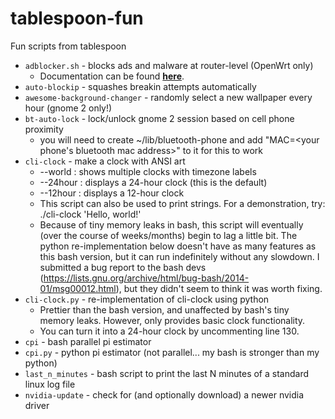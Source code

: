 tablespoon-fun
==============

Fun scripts from tablespoon

* `adblocker.sh` - blocks ads and malware at router-level (OpenWrt only)
  * Documentation can be found <b><a href="https://www.reddit.com/r/technology/comments/3iy9d2/fcc_rules_block_use_of_open_source/cul12pk">here</a></b>.
* `auto-blockip` - squashes breakin attempts automatically
* `awesome-background-changer` - randomly select a new wallpaper every hour (gnome 2 only!)
* `bt-auto-lock` - lock/unlock gnome 2 session based on cell phone proximity
  * you will need to create ~/lib/bluetooth-phone and add "MAC=\<your phone's bluetooth mac address\>" to it for this to work
* `cli-clock` - make a clock with ANSI art
  * --world : shows multiple clocks with timezone labels
  * --24hour : displays a 24-hour clock (this is the default)
  * --12hour : displays a 12-hour clock
  * This script can also be used to print strings. For a demonstration, try: ./cli-clock 'Hello, world!'
  * Because of tiny memory leaks in bash, this script will eventually (over the course of weeks/months) begin to lag a little bit. The python re-implementation below doesn't have as many features as this bash version, but it can run indefinitely without any slowdown. I submitted a bug report to the bash devs (https://lists.gnu.org/archive/html/bug-bash/2014-01/msg00012.html), but they didn't seem to think it was worth fixing.
* `cli-clock.py` - re-implementation of cli-clock using python
  * Prettier than the bash version, and unaffected by bash's tiny memory leaks. However, only provides basic clock functionality.
  * You can turn it into a 24-hour clock by uncommenting line 130.
* `cpi` - bash parallel pi estimator
* `cpi.py` - python pi estimator (not parallel... my bash is stronger than my python)
* `last_n_minutes` - bash script to print the last N minutes of a standard linux log file
* `nvidia-update` - check for (and optionally download) a newer nvidia driver



